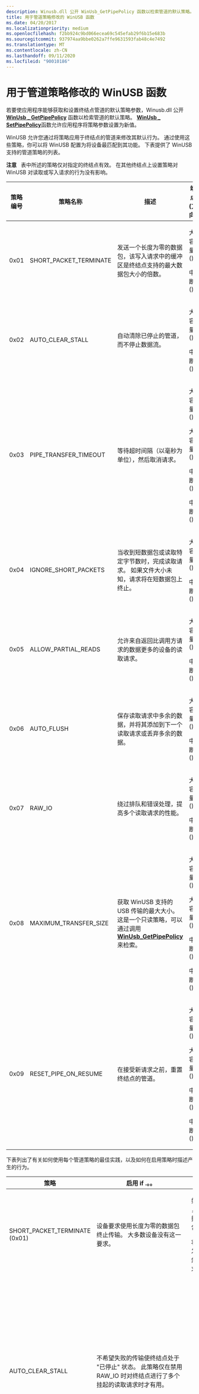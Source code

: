 ```yaml
---
description: Winusb.dll 公开 WinUsb_GetPipePolicy 函数以检索管道的默认策略。
title: 用于管道策略修改的 WinUSB 函数
ms.date: 04/20/2017
ms.localizationpriority: medium
ms.openlocfilehash: f2bb924c9bd066ecea69c545efab29f6b15e683b
ms.sourcegitcommit: 937974aa9bbe0262a7ffe9631593fab48c4e7492
ms.translationtype: MT
ms.contentlocale: zh-CN
ms.lasthandoff: 09/11/2020
ms.locfileid: "90010186"
---
```

# <a name="winusb-functions-for-pipe-policy-modification"></a>用于管道策略修改的 WinUSB 函数


若要使应用程序能够获取和设置终结点管道的默认策略参数，Winusb.dll 公开 [**WinUsb \_ GetPipePolicy**](/windows/desktop/api/winusb/nf-winusb-winusb_getpipepolicy) 函数以检索管道的默认策略。 [**WinUsb \_ SetPipePolicy**](/windows/desktop/api/winusb/nf-winusb-winusb_setpipepolicy)函数允许应用程序将策略参数设置为新值。

WinUSB 允许您通过将策略应用于终结点的管道来修改其默认行为。 通过使用这些策略，你可以将 WinUSB 配置为将设备最匹配到其功能。 下表提供了 WinUSB 支持的管道策略的列表。

**注意**   表中所述的策略仅对指定的终结点有效。 在其他终结点上设置策略对 WinUSB 对读取或写入请求的行为没有影响。

 

<table>
<colgroup>
<col width="20%" />
<col width="20%" />
<col width="20%" />
<col width="20%" />
<col width="20%" />
</colgroup>
<thead>
<tr class="header">
<th>策略编号</th>
<th>策略名称</th>
<th>描述</th>
<th>端点 (方向) </th>
<th>默认值</th>
</tr>
</thead>
<tbody>
<tr class="odd">
<td>0x01</td>
<td>SHORT_PACKET_TERMINATE</td>
<td>发送一个长度为零的数据包，该写入请求中的缓冲区是终结点支持的最大数据包大小的倍数。</td>
<td><p>大容量 () </p>
<p>中断 () </p></td>
<td>FALSE</td>
</tr>
<tr class="even">
<td>0x02</td>
<td>AUTO_CLEAR_STALL</td>
<td>自动清除已停止的管道，而不停止数据流。</td>
<td><p>大容量 () </p>
<p>中断 () </p></td>
<td>FALSE</td>
</tr>
<tr class="odd">
<td>0x03</td>
<td>PIPE_TRANSFER_TIMEOUT</td>
<td>等待超时间隔（以毫秒为单位），然后取消请求。</td>
<td><p>大容量 () </p>
<p>大容量 () </p>
<p>中断 () </p>
<p>中断 () </p></td>
<td>对于 control，为5秒 (5000 毫秒) ;对于其他用户为0</td>
</tr>
<tr class="even">
<td>0x04</td>
<td>IGNORE_SHORT_PACKETS</td>
<td>当收到短数据包或读取特定字节数时，完成读取请求。 如果文件大小未知，请求将在短数据包上终止。</td>
<td><p>大容量 () </p>
<p>中断 () </p></td>
<td>FALSE</td>
</tr>
<tr class="odd">
<td>0x05</td>
<td>ALLOW_PARTIAL_READS</td>
<td>允许来自返回比调用方请求的数据更多的设备的读取请求。</td>
<td><p>大容量 () </p>
<p>中断 () </p></td>
<td>TRUE</td>
</tr>
<tr class="even">
<td>0x06</td>
<td>AUTO_FLUSH</td>
<td>保存读取请求中多余的数据，并将其添加到下一个读取请求或丢弃多余的数据。</td>
<td><p>大容量 () </p>
<p>中断 () </p></td>
<td>FALSE</td>
</tr>
<tr class="odd">
<td>0x07</td>
<td>RAW_IO</td>
<td>绕过排队和错误处理，提高多个读取请求的性能。</td>
<td><p>大容量 () </p>
<p>中断 () </p></td>
<td>FALSE</td>
</tr>
<tr class="even">
<td>0x08</td>
<td>MAXIMUM_TRANSFER_SIZE</td>
<td>获取 WinUSB 支持的 USB 传输的最大大小。 这是一个只读策略，可以通过调用 <a href="https://docs.microsoft.com/windows/desktop/api/winusb/nf-winusb-winusb_getpipepolicy" data-raw-source="[&lt;strong&gt;WinUsb_GetPipePolicy&lt;/strong&gt;](/windows/desktop/api/winusb/nf-winusb-winusb_getpipepolicy)"><strong>WinUsb_GetPipePolicy</strong></a>来检索。</td>
<td><p>大容量 () </p>
<p>大容量 () </p>
<p>中断 () </p>
<p>中断 () </p></td>
<td></td>
</tr>
<tr class="odd">
<td>0x09</td>
<td>RESET_PIPE_ON_RESUME</td>
<td>在接受新请求之前，重置终结点的管道。</td>
<td><p>大容量 () </p>
<p>大容量 () </p>
<p>中断 () </p>
<p>中断 () </p></td>
<td>FALSE</td>
</tr>
</tbody>
</table>

 

下表列出了有关如何使用每个管道策略的最佳实践，以及如何在启用策略时描述产生的行为。

<table>
<colgroup>
<col width="33%" />
<col width="33%" />
<col width="33%" />
</colgroup>
<thead>
<tr class="header">
<th>策略</th>
<th>启用 if .。。</th>
<th>行为</th>
</tr>
</thead>
<tbody>
<tr class="odd">
<td>SHORT_PACKET_TERMINATE (0x01) </td>
<td>设备要求使用长度为零的数据包终止传输。 大多数设备没有这一要求。</td>
<td><p>如果已启用 (策略参数值为 <strong>TRUE</strong> 或非零) ，则每个写入请求是终结点支持的最大数据包大小的倍数，后面是长度为零的数据包。</p>
<p>将数据发送到主机控制器后，WinUSB 会发送一个包含零长度数据包的写入请求，然后完成 <a href="https://docs.microsoft.com/windows/desktop/api/winusb/nf-winusb-winusb_writepipe" data-raw-source="[&lt;strong&gt;WinUsb_WritePipe&lt;/strong&gt;](/windows/desktop/api/winusb/nf-winusb-winusb_writepipe)"><strong>WinUsb_WritePipe</strong></a>创建的请求。</p></td>
</tr>
<tr class="even">
<td>AUTO_CLEAR_STALL</td>
<td>不希望失败的传输使终结点处于 "已停止" 状态。 此策略仅在禁用 RAW_IO 时对终结点进行了多个挂起的读取请求时才有用。</td>
<td><ul>
<li><p>如果启用 (策略参数值为 <strong>TRUE</strong> 或非零) ，将自动清除隔栏条件。 此策略参数不影响控制管道。</p>
<p>当读取请求失败并且宿主控制器返回 STATUS_CANCELLED 或 STATUS_DEVICE_NOT_CONNECTED 以外的状态时，WinUSB 将在完成失败请求之前重置管道。 重置管道将清除延迟条件，而不会中断数据流。 只要新的传输一直到达设备，数据就会继续流过终结点。 新传输可以在发生延迟时包含队列中的一个传输。</p>
<p>启用此策略不会对性能产生显著影响。</p></li>
<li>如果已禁用 (策略参数值为 <strong>FALSE</strong> 或零) ，则在停止传输后到达终结点的所有传输都将失败，直到调用方手动重置终结点的 <a href="https://docs.microsoft.com/windows/desktop/api/winusb/nf-winusb-winusb_resetpipe" data-raw-source="[&lt;strong&gt;WinUsb_ResetPipe&lt;/strong&gt;](/windows/desktop/api/winusb/nf-winusb-winusb_resetpipe)"><strong>WinUsb_ResetPipe</strong></a>管道。</li>
</ul></td>
</tr>
<tr class="odd">
<td>PIPE_TRANSFER_TIMEOUT</td>
<td>需要在特定的时间内传输到终结点才能完成。</td>
<td><ul>
<li>如果设置为零 (默认值) ，则传输不会超时，因为主机控制器不会取消传输。 在这种情况下，传输会无限期等待，直到手动取消或传输正常完成。</li>
<li><p>如果设置为非零值 (超时间隔) ，则在接收传输请求时，主机控制器会启动计时器。 当计时器超出设置的超时间隔时，请求将被取消。</p>
<p>由于计时器管理，导致性能下降。</p>
<div class="alert">
<strong>注意</strong>   在 WinUSB 队列中等待时，请求不会超时。
<p>在 Windows Vista 中，对于所有传输 (除了启用了 RAW_IO) 的传输以外，WinUSB 会将请求排队，直到目标终结点上的所有先前传输均已完成。 主机控制器不包括超时间隔计算中的排队时间。</p>
<p>启用 RAW_IO 时，WinUSB 不会对请求进行排队。 相反，它会将请求直接传递到 USB stack，无论 USB 堆栈是否忙于处理以前的传输。 如果 USB stack 处于繁忙状态，它可能会延迟处理新请求。 请注意，这可能会导致超时。</p>
</div>
<div>
 
</div></li>
</ul></td>
</tr>
<tr class="even">
<td>IGNORE_SHORT_PACKETS</td>
<td>RAW_IO 处于禁用状态，并且你不希望短数据包来完成读取请求。</td>
<td><ul>
<li>如果启用 (策略参数值为 <strong>TRUE</strong> 或非零) ，则主机控制器在收到短数据包后将不会立即完成读取操作。 相反，它仅在以下情况下才能完成操作：
<ul>
<li>发生错误。</li>
<li>请求已取消。</li>
<li>已收到所有请求的字节。</li>
</ul></li>
<li>如果已禁用 (策略参数值为 <strong>FALSE</strong> 或零) ，则在读取请求的字节数或接收到短数据包后，主机控制器完成读取操作。</li>
</ul></td>
</tr>
<tr class="odd">
<td>ALLOW_PARTIAL_READS</td>
<td>设备可以发送比请求的更多的数据。 如果请求缓冲区的大小是最大终结点数据包大小的倍数，则可能发生这种情况。
<p>如果你的应用程序想要读取几个字节来确定要读取的总字节数，请使用。</p></td>
<td><ul>
<li>如果已禁用 (策略参数值为 <strong>FALSE</strong> 或零) 并且设备返回比请求的数据多的数据，WinUSB 完成请求并返回错误。</li>
<li><p>如果已启用 (策略参数值为 <strong>TRUE</strong> 或非零) 并且设备返回的数据多于请求的数据，则 WinUSB 可以 (，具体取决于 AUTO_FLUSH 设置) 将多余的数据从读取请求添加到下一个读取请求的开头，或者丢弃多余的数据。</p>
<p>如果启用，WinUSB 会立即成功完成0字节的读取请求，并且不会向堆栈发送请求。</p></li>
</ul></td>
</tr>
<tr class="even">
<td>AUTO_FLUSH</td>
<td>ALLOW_PARTIAL 启用 _READS 策略。
<p>设备可以发送比请求的更多数据，并且你的应用程序不需要任何其他数据。 如果请求缓冲区的大小是最大终结点数据包大小的倍数，则可能发生这种情况。</p></td>
<td><p>AUTO_FLUSH 在启用 ALLOW_PARTIAL_READS 时定义 WinUSB 的行为。 如果禁用 ALLOW_PARTIAL_READS，则 WinUSB 将忽略 AUTO_FLUSH 值。</p>
<p>WinUSB 可以丢弃剩余数据，或将其与调用方的下一个读取请求一起发送。</p>
<ul>
<li>如果启用 (策略参数值为 <strong>TRUE</strong> 或非零) ，则 WinUSB 会丢弃额外的字节，而不会出现任何错误代码。</li>
<li>如果已禁用 (策略参数值为 <strong>FALSE</strong> 或零) ，WinUSB 将保存额外的字节，并将它们添加到调用方的下一个读取请求的开头，然后在下一次读取操作时将数据发送到调用方。</li>
</ul></td>
</tr>
<tr class="odd">
<td>RAW_IO</td>
<td>性能是优先考虑的，应用程序将对同一终结点同时提交读取请求。
<p>RAW_IO 在 <a href="https://docs.microsoft.com/windows/desktop/api/winusb/nf-winusb-winusb_readpipe" data-raw-source="[&lt;strong&gt;WinUsb_ReadPipe&lt;/strong&gt;](/windows/desktop/api/winusb/nf-winusb-winusb_readpipe)"><strong>WinUsb_ReadPipe</strong></a>中对调用方传递的缓冲区施加某些限制：</p>
<ul>
<li>缓冲区长度必须是最大终结点数据包大小的倍数。</li>
<li>长度必须小于或等于 <a href="https://docs.microsoft.com/windows/desktop/api/winusb/nf-winusb-winusb_getpipepolicy" data-raw-source="[&lt;strong&gt;WinUsb_GetPipePolicy&lt;/strong&gt;](/windows/desktop/api/winusb/nf-winusb-winusb_getpipepolicy)"><strong>WinUsb_GetPipePolicy</strong></a>检索 MAXIMUM_TRANSFER_SIZE 的值。</li>
</ul></td>
<td><p>如果启用，则传输绕过队列和错误处理，以提升多个读取请求的性能。 WinUSB 按如下所示处理读取请求：</p>
<ul>
<li>不是最大终结点数据包大小的倍数的请求失败。</li>
<li>大于 WinUSB 支持的最大传输大小的请求失败。</li>
<li>所有格式正确的请求会立即发送到要在主机控制器中计划的 USB 核心堆栈。</li>
</ul>
如果启用此设置，则可以减少一次传输的最后一个数据包与下一次传输数据包之间的延迟，从而大幅提高多个读取请求的性能。</td>
</tr>
<tr class="even">
<td>RESET_PIPE_ON_RESUME</td>
<td>设备在挂起时不会保持其数据切换状态。</td>
<td>从挂起恢复时，WinUSB 将重置终结点，然后允许调用方将新请求发送到终结点。</td>
</tr>
</tbody>
</table>

 

## <a name="related-topics"></a>相关主题
[WinUSB 电源管理](winusb-power-management.md)  
[WinUSB 体系结构和模块](winusb-architecture.md)  
[选择用于开发 USB 客户端驱动程序的驱动程序模型](winusb-considerations.md)  
[WinUSB (Winusb.sys) 安装](winusb-installation.md)  
[如何通过 WinUSB Functions 访问 USB 设备](using-winusb-api-to-communicate-with-a-usb-device.md)  
[WinUSB 函数](/previous-versions/windows/hardware/drivers/ff540046(v=vs.85)#winusb)  
[**WinUsb \_ GetPipePolicy**](/windows/desktop/api/winusb/nf-winusb-winusb_getpipepolicy)  
[**WinUsb \_ SetPipePolicy**](/windows/desktop/api/winusb/nf-winusb-winusb_setpipepolicy)  
[WinUSB](winusb.md)